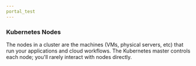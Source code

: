 ```yaml
---
portal_test
---
```


### Kubernetes Nodes

The nodes in a cluster are the machines (VMs, physical servers, etc) that run your applications and cloud workflows. The Kubernetes master controls each node; you'll rarely interact with nodes directly.

